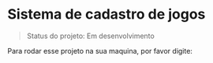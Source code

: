 <h1> Sistema de cadastro de jogos </h1>

> Status do projeto: Em desenvolvimento

Para rodar esse projeto na sua maquina, por favor digite:

